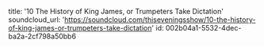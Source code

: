 title: '10 The History of King James, or Trumpeters Take Dictation'
soundcloud_url: 'https://soundcloud.com/thiseveningsshow/10-the-history-of-king-james-or-trumpeters-take-dictation'
id: 002b04a1-5532-4dec-ba2a-2cf798a50bb6
